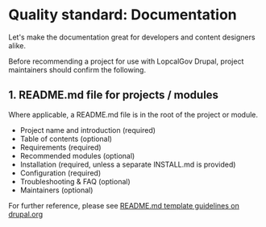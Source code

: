 # Quality standard: Documentation

Let's make the documentation great for developers and content designers alike.

Before recommending a project for use with LopcalGov Drupal, project maintainers
should confirm the following.

## 1. README.md file for projects / modules

Where applicable, a README.md file is in the root of the project or module.

 - Project name and introduction (required)
 - Table of contents (optional)
 - Requirements (required)
 - Recommended modules (optional)
 - Installation (required, unless a separate INSTALL.md is provided)
 - Configuration (required)
 - Troubleshooting & FAQ (optional)
 - Maintainers (optional)

For further reference, please see [README.md template guidelines on drupal.org](https://www.drupal.org/docs/develop/managing-a-drupalorg-theme-module-or-distribution-project/documenting-your-project/readmemd-template)
